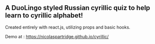 ## A DuoLingo styled Russian cyrillic quiz to help learn to cyrillic alphabet!

Created entirely with react.js, utilizing props and basic hooks.

Demo at : https://nicolaspartridge.github.io/cyrillic/
